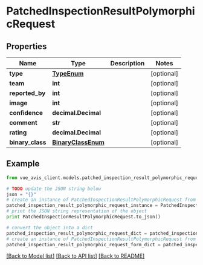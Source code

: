 # PatchedInspectionResultPolymorphicRequest


## Properties

Name | Type | Description | Notes
------------ | ------------- | ------------- | -------------
**type** | [**TypeEnum**](TypeEnum.md) |  | [optional] 
**team** | **int** |  | [optional] 
**reported_by** | **int** |  | [optional] 
**image** | **int** |  | [optional] 
**confidence** | **decimal.Decimal** |  | [optional] 
**comment** | **str** |  | [optional] 
**rating** | **decimal.Decimal** |  | [optional] 
**binary_class** | [**BinaryClassEnum**](BinaryClassEnum.md) |  | [optional] 

## Example

```python
from vue_avis_client.models.patched_inspection_result_polymorphic_request import PatchedInspectionResultPolymorphicRequest

# TODO update the JSON string below
json = "{}"
# create an instance of PatchedInspectionResultPolymorphicRequest from a JSON string
patched_inspection_result_polymorphic_request_instance = PatchedInspectionResultPolymorphicRequest.from_json(json)
# print the JSON string representation of the object
print PatchedInspectionResultPolymorphicRequest.to_json()

# convert the object into a dict
patched_inspection_result_polymorphic_request_dict = patched_inspection_result_polymorphic_request_instance.to_dict()
# create an instance of PatchedInspectionResultPolymorphicRequest from a dict
patched_inspection_result_polymorphic_request_form_dict = patched_inspection_result_polymorphic_request.from_dict(patched_inspection_result_polymorphic_request_dict)
```
[[Back to Model list]](../README.md#documentation-for-models) [[Back to API list]](../README.md#documentation-for-api-endpoints) [[Back to README]](../README.md)


